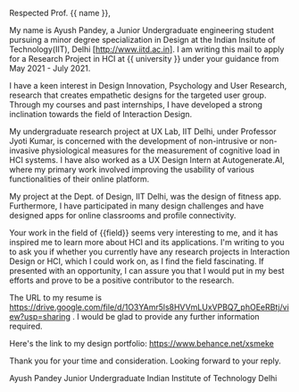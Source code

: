 Respected Prof. {{ name }},

My name is Ayush Pandey, a Junior Undergraduate engineering student pursuing a minor degree specialization in Design at the Indian Insitute of Technology(IIT), Delhi [http://www.iitd.ac.in]. I am writing this mail to apply for a Research Project in HCI at {{ university }} under your guidance from May 2021 - July 2021.


I have a keen interest in Design Innovation, Psychology and User Research, research that creates empathetic designs for the targeted user group. Through my courses and past internships, I have developed a strong inclination towards the field of Interaction Design.

My undergraduate research project at UX Lab, IIT Delhi, under Professor Jyoti Kumar, is concerned with the development of non-intrusive or non-invasive physiological measures for the measurement of cognitive load in HCI systems. I have also worked as a UX Design Intern at Autogenerate.AI, where my primary work involved improving the usability of various functionalities of their online platform.


My project at the Dept. of Design, IIT Delhi, was the design of fitness app. Furthermore, I have participated in many design challenges and have designed apps for online classrooms and profile connectivity. 


Your work in the field of {{field}} seems very interesting to me, and it has inspired me to learn more about HCI and its applications. I'm writing to you to ask you if whether you currently have any research projects in Interaction Design or HCI, which I could work on, as I find the field fascinating. If presented with an opportunity, I can assure you that I would put in my best efforts and prove to be a positive contributor to the research.


The URL to my resume is https://drive.google.com/file/d/1O3YAmr5ls8HVVmLUxVPBQ7_phOEeRBtj/view?usp=sharing . I would be glad to provide any further information required.


Here's the link to my design portfolio: https://www.behance.net/xsmeke  


Thank you for your time and consideration. Looking forward to your reply. 



Ayush Pandey
Junior Undergraduate
Indian Institute of Technology Delhi
